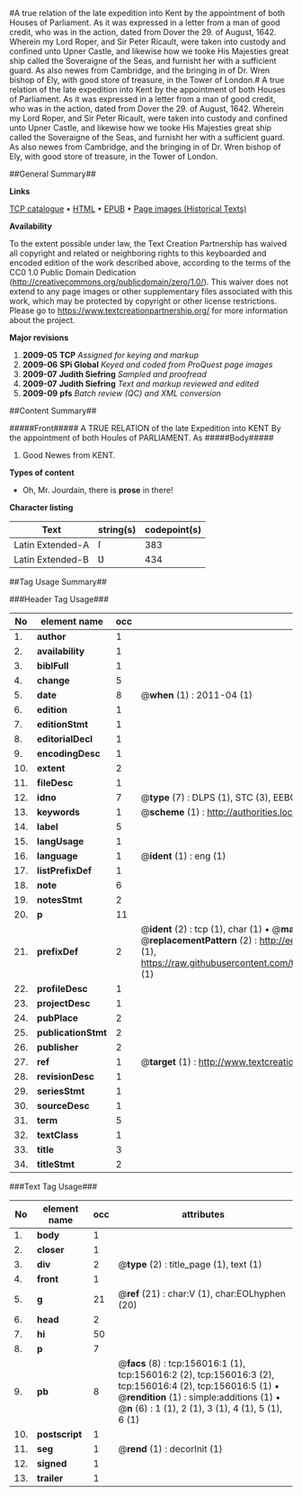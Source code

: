 #A true relation of the late expedition into Kent by the appointment of both Houses of Parliament. As it was expressed in a letter from a man of good credit, who was in the action, dated from Dover the 29. of August, 1642. Wherein my Lord Roper, and Sir Peter Ricault, were taken into custody and confined unto Upner Castle, and likewise how we tooke His Majesties great ship called the Soveraigne of the Seas, and furnisht her with a sufficient guard. As also newes from Cambridge, and the bringing in of Dr. Wren bishop of Ely, with good store of treasure, in the Tower of London.#
A true relation of the late expedition into Kent by the appointment of both Houses of Parliament. As it was expressed in a letter from a man of good credit, who was in the action, dated from Dover the 29. of August, 1642. Wherein my Lord Roper, and Sir Peter Ricault, were taken into custody and confined unto Upner Castle, and likewise how we tooke His Majesties great ship called the Soveraigne of the Seas, and furnisht her with a sufficient guard. As also newes from Cambridge, and the bringing in of Dr. Wren bishop of Ely, with good store of treasure, in the Tower of London.

##General Summary##

**Links**

[TCP catalogue](http://www.ota.ox.ac.uk/tcp/)  • 
[HTML](http://tei.it.ox.ac.uk/tcp/Texts-HTML/free/A97/A97120.html)  • 
[EPUB](http://tei.it.ox.ac.uk/tcp/Texts-EPUB/free/A97/A97120.epub) • 
[Page images (Historical Texts)](https://historicaltexts.jisc.ac.uk/eebo-99871705e)

**Availability**

To the extent possible under law, the Text Creation Partnership has waived all copyright and related or neighboring rights to this keyboarded and encoded edition of the work described above, according to the terms of the CC0 1.0 Public Domain Dedication (http://creativecommons.org/publicdomain/zero/1.0/). This waiver does not extend to any page images or other supplementary files associated with this work, which may be protected by copyright or other license restrictions. Please go to https://www.textcreationpartnership.org/ for more information about the project.

**Major revisions**

1. __2009-05__ __TCP__ *Assigned for keying and markup*
1. __2009-06__ __SPi Global__ *Keyed and coded from ProQuest page images*
1. __2009-07__ __Judith Siefring__ *Sampled and proofread*
1. __2009-07__ __Judith Siefring__ *Text and markup reviewed and edited*
1. __2009-09__ __pfs__ *Batch review (QC) and XML conversion*

##Content Summary##

#####Front#####
A TRUE RELATION of the late Expedition into KENT By the
appointment of both Houſes of PARLIAMENT. As
#####Body#####

1. Good Newes from KENT.

**Types of content**

  * Oh, Mr. Jourdain, there is **prose** in there!

**Character listing**


|Text|string(s)|codepoint(s)|
|---|---|---|
|Latin Extended-A|ſ|383|
|Latin Extended-B|Ʋ|434|

##Tag Usage Summary##

###Header Tag Usage###

|No|element name|occ|attributes|
|---|---|---|---|
|1.|__author__|1||
|2.|__availability__|1||
|3.|__biblFull__|1||
|4.|__change__|5||
|5.|__date__|8| @__when__ (1) : 2011-04 (1)|
|6.|__edition__|1||
|7.|__editionStmt__|1||
|8.|__editorialDecl__|1||
|9.|__encodingDesc__|1||
|10.|__extent__|2||
|11.|__fileDesc__|1||
|12.|__idno__|7| @__type__ (7) : DLPS (1), STC (3), EEBO-CITATION (1), PROQUEST (1), VID (1)|
|13.|__keywords__|1| @__scheme__ (1) : http://authorities.loc.gov/ (1)|
|14.|__label__|5||
|15.|__langUsage__|1||
|16.|__language__|1| @__ident__ (1) : eng (1)|
|17.|__listPrefixDef__|1||
|18.|__note__|6||
|19.|__notesStmt__|2||
|20.|__p__|11||
|21.|__prefixDef__|2| @__ident__ (2) : tcp (1), char (1)  •  @__matchPattern__ (2) : ([0-9\-]+):([0-9IVX]+) (1), (.+) (1)  •  @__replacementPattern__ (2) : http://eebo.chadwyck.com/downloadtiff?vid=$1&page=$2 (1), https://raw.githubusercontent.com/textcreationpartnership/Texts/master/tcpchars.xml#$1 (1)|
|22.|__profileDesc__|1||
|23.|__projectDesc__|1||
|24.|__pubPlace__|2||
|25.|__publicationStmt__|2||
|26.|__publisher__|2||
|27.|__ref__|1| @__target__ (1) : http://www.textcreationpartnership.org/docs/. (1)|
|28.|__revisionDesc__|1||
|29.|__seriesStmt__|1||
|30.|__sourceDesc__|1||
|31.|__term__|5||
|32.|__textClass__|1||
|33.|__title__|3||
|34.|__titleStmt__|2||


###Text Tag Usage###

|No|element name|occ|attributes|
|---|---|---|---|
|1.|__body__|1||
|2.|__closer__|1||
|3.|__div__|2| @__type__ (2) : title_page (1), text (1)|
|4.|__front__|1||
|5.|__g__|21| @__ref__ (21) : char:V (1), char:EOLhyphen (20)|
|6.|__head__|2||
|7.|__hi__|50||
|8.|__p__|7||
|9.|__pb__|8| @__facs__ (8) : tcp:156016:1 (1), tcp:156016:2 (2), tcp:156016:3 (2), tcp:156016:4 (2), tcp:156016:5 (1)  •  @__rendition__ (1) : simple:additions (1)  •  @__n__ (6) : 1 (1), 2 (1), 3 (1), 4 (1), 5 (1), 6 (1)|
|10.|__postscript__|1||
|11.|__seg__|1| @__rend__ (1) : decorInit (1)|
|12.|__signed__|1||
|13.|__trailer__|1||
